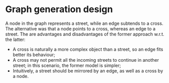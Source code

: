 # Graph generation design

A node in the graph represents a street, while an edge subtends to a cross. The alternative was that a node points to a cross, whereas an edge to a street.
The are advantages and disadvantages of the former approach w.r.t. the latter:

- A cross is naturally a more complex object than a street, so an edge fits better its behaviour;
- A cross may not permit all the incoming streets to continue in another street; in this scenario, the former model is simpler;
- Intuitively, a street should be mirrored by an edge, as well as a cross by a node.

